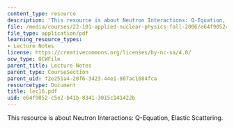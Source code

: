 ```yaml
---
content_type: resource
description: 'This resource is about Neutron Interactions: Q-Equation, Elastic Scattering.'
file: /media/courses/22-101-applied-nuclear-physics-fall-2006/e64f9052c5e2b41b83413015c141422b_lec16.pdf
file_type: application/pdf
learning_resource_types:
- Lecture Notes
license: https://creativecommons.org/licenses/by-nc-sa/4.0/
ocw_type: OCWFile
parent_title: Lecture Notes
parent_type: CourseSection
parent_uid: f2e251a4-20f6-3423-44e1-807ac1684fca
resourcetype: Document
title: lec16.pdf
uid: e64f9052-c5e2-b41b-8341-3015c141422b
---
```

This resource is about Neutron Interactions: Q-Equation, Elastic Scattering.